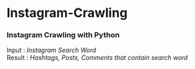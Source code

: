 # Instagram-Crawling
### Instagram Crawling with Python

Input : *Instagram Search Word* <br/>
Result : *Hashtags, Posts, Comments that contain search word*
